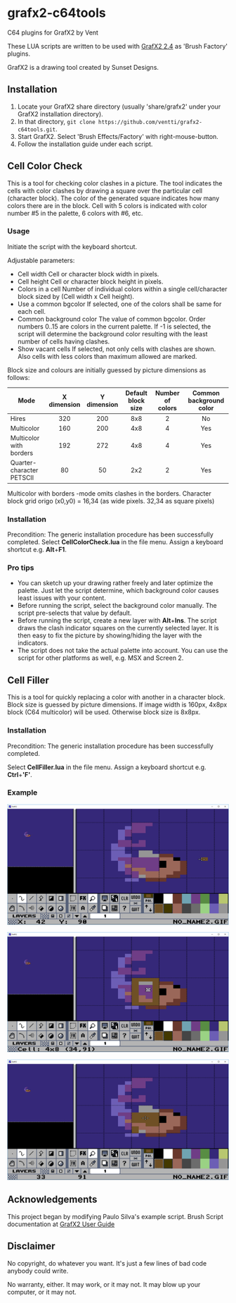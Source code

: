 # grafx2-c64tools
C64 plugins for GrafX2 by Vent

These LUA scripts are written to be used with [GrafX2 2.4](http://pulkomandy.tk/projects/GrafX2/) as 'Brush Factory' plugins.

GrafX2 is a drawing tool created by Sunset Designs.

## Installation
1. Locate your GrafX2 share directory (usually 'share/grafx2' under your GrafX2 installation directory).
2. In that directory, ```git clone https://github.com/ventti/grafx2-c64tools.git```.
3. Start GrafX2. Select 'Brush Effects/Factory' with right-mouse-button.
4. Follow the installation guide under each script.

## Cell Color Check
This is a tool for checking color clashes in a picture. 
The tool indicates the cells with color clashes by drawing a square over the particular cell (character block).
The color of the generated square indicates how many colors there are in the block. 
Cell with 5 colors is indicated with color number #5 in the palette, 6 colors with #6, etc.

### Usage
Initiate the script with the keyboard shortcut.

Adjustable parameters:

* Cell width
   Cell or character block width in pixels. 
* Cell height
   Cell or character block height in pixels.
* Colors in a cell
   Number of individual colors within a single cell/character block sized by (Cell width x Cell height).
* Use a common bgcolor
   If selected, one of the colors shall be same for each cell.
* Common background color
   The value of common bgcolor. Order numbers 0..15 are colors in the current palette. 
   If -1 is selected, the script will determine the background color resulting with the least number of cells having clashes.
* Show vacant cells
   If selected, not only cells with clashes are shown. Also cells with less colors than maximum allowed are marked.

Block size and colours are initially guessed by picture dimensions as follows:

| Mode                      | X dimension | Y dimension | Default block size | Number of colors | Common background color |
| ------------------------- |:-----------:|:-----------:|:------------------:|:----------------:|:-----------------------:|
| Hires		                | 320         | 200         | 8x8                | 2                | No                      |
| Multicolor                | 160         | 200         | 4x8                | 4                | Yes                     |
| Multicolor with borders   | 192         | 272         | 4x8                | 4                | Yes                     |
| Quarter-character PETSCII | 80          | 50          | 2x2                | 2                | Yes                     |

Multicolor with borders -mode omits clashes in the borders. Character block grid origo (x0,y0) = 16,34 (as wide pixels. 32,34 as square pixels)

### Installation
Precondition: The generic installation procedure has been successfully completed.
Select __CellColorCheck.lua__ in the file menu. Assign a keyboard shortcut e.g. __Alt__+__F1__.

### Pro tips
* You can sketch up your drawing rather freely and later optimize the palette. Just let the script determine, which background color causes least issues with your content.
* Before running the script, select the background color manually. The script pre-selects that value by default.
* Before running the script, create a new layer with __Alt__+__Ins__. 
  The script draws the clash indicator squares on the currently selected layer.
  It is then easy to fix the picture by showing/hiding the layer with the indicators.
* The script does not take the actual palette into account. You can use the script for other platforms as well, e.g. MSX and Screen 2.

## Cell Filler
This is a tool for quickly replacing a color with another in a character block. Block size is guessed by picture dimensions.
If image width is 160px, 4x8px block (C64 multicolor) will be used. Otherwise block size is 8x8px.

### Installation
Precondition: The generic installation procedure has been successfully completed.

Select __CellFiller.lua__ in the file menu. Assign a keyboard shortcut e.g. __Ctrl__+__'F'__.

### Example

![CellFiller before](examples/cf1.png "Original image")

![CellFiller during](examples/cf2.png "Selecting the cell to be modified")

![CellFiller after](examples/cf3.png "Purple pixels now filled with brown")

## Acknowledgements
This project began by modifying Paulo Silva's example script.
Brush Script documentation at [GrafX2 User Guide](http://pulkomandy.tk/projects/GrafX2/wiki/UserGuide/Lua)

## Disclaimer
No copyright, do whatever you want. It's just a few lines of bad code anybody could write. 

No warranty, either. It may work, or it may not. It may blow up your computer, or it may not.


